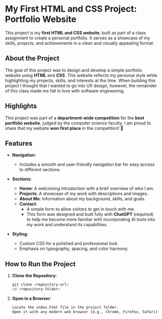 # My First HTML and CSS Project: Portfolio Website

This project is my **first HTML and CSS website**, built as part of a class assignment to create a personal portfolio. It serves as a showcase of my skills, projects, and achievements in a clean and visually appealing format.


## About the Project

The goal of this project was to design and develop a simple portfolio website using **HTML** and **CSS**. This website reflects my personal style while highlighting my projects, skills, and interests at the time. When building this project I thought that I wanted to go into UX design, however, the remainder of this class made me fall in love with software engineering.


## Highlights

This project was part of a **department-wide competition** for the **best portfolio website**, judged by the computer science faculty. I am proud to share that my website **won first place** in the competition! 🎉


## Features

- **Navigation**:
  - Includes a smooth and user-friendly navigation bar for easy access to different sections.

- **Sections**:
  - **Home**: A welcoming introduction with a brief overview of who I am.
  - **Projects**: A showcase of my work with descriptions and images.
  - **About Me**: Information about my background, skills, and goals.
  - **Contact**:
    - A simple form to allow visitors to get in touch with me.
    - This form was designed and built fully with **ChatGPT** (required) to help me become more familiar with incorporating AI tools into my work and understand its capabilities. 

- **Styling**:
  - Custom CSS for a polished and professional look.
  - Emphasis on typography, spacing, and color harmony.

## How to Run the Project

1. **Clone the Repository**:
   ```bash
   git clone <repository-url>
   cd <repository-folder>
   
2. **Open in a Browser**:
    ```bash
    Locate the index.html file in the project folder.
    Open it with any modern web browser (e.g., Chrome, Firefox, Safari).
